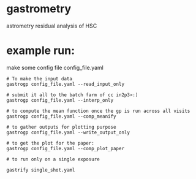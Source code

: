 # gastrometry
astrometry residual analysis of HSC

# example run:

make some config file config_file.yaml

    # To make the input data
    gastrogp config_file.yaml --read_input_only

    # submit it all to the batch farm of cc in2p3>:)
    gastrogp config_file.yaml --interp_only
    
    # to compute the mean function once the gp is run across all visits
    gastrogp config_file.yaml --comp_meanify

    # to gather outputs for plotting purpose
    gastrogp config_file.yaml --write_output_only

    # to get the plot for the paper:
    gastrogp config_file.yaml --comp_plot_paper

    # to run only on a single exposure 
    
    gastrify single_shot.yaml
